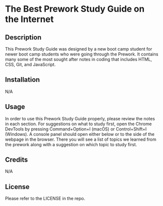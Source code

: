 # The Best Prework Study Guide on the Internet

## Description

This Prework Study Guide was designed by a new boot camp student for newer boot camp students who were going through the Prework. It contains many some of the most sought after notes in coding that includes HTML, CSS, Git, and JavaScript.

## Installation

N/A

## Usage

In order to use this Prework Study Guide properly, please review the notes in each section. For suggestions on what to study first, open the Chrome DevTools by pressing Command+Option+I (macOS) or Control+Shift+I (Windows). A console panel should open either below or to the side of the webpage in the browser. There you will see a list of topics we learned from the prework along with a suggestion on which topic to study first.

## Credits

N/A

## License

Please refer to the LICENSE in the repo.
